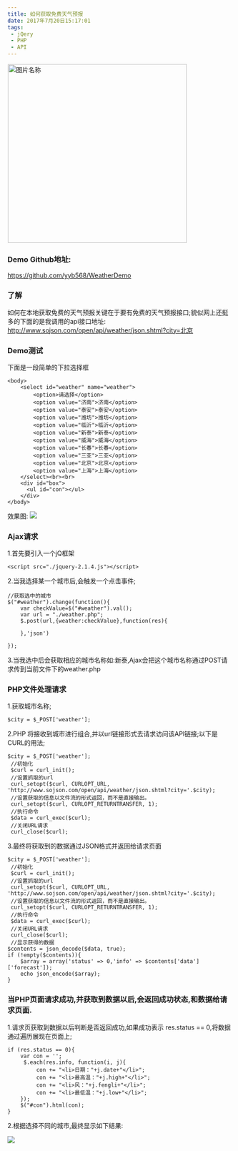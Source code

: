 ```yaml
---
title: 如何获取免费天气预报
date: 2017年7月20日15:17:01
tags:
 - jQery
 - PHP
 - API
---
```

<img src="http://otbcgjn6c.bkt.clouddn.com/3d4c72a795743e3d447d90275d322219979b1dab2438c-v0OcGi_fw658.jpg"  width = "400" alt="图片名称" align=center style="border:1px solid  #F6F6F6"/>


### Demo Github地址:
https://github.com/yyb568/WeatherDemo
### 了解
如何在本地获取免费的天气预报关键在于要有免费的天气预报接口;貌似网上还挺多的下面的是我调用的api接口地址:
http://www.sojson.com/open/api/weather/json.shtml?city=北京

### Demo测试
下面是一段简单的下拉选择框
```
<body>
    <select id="weather" name="weather">
		<option>请选择</option>
		<option value="济南">济南</option>
		<option value="泰安">泰安</option>
		<option value="潍坊">潍坊</option>
		<option value="临沂">临沂</option>
		<option value="新泰">新泰</option>
		<option value="威海">威海</option>
		<option value="长春">长春</option>
		<option value="三亚">三亚</option>
		<option value="北京">北京</option>
		<option value="上海">上海</option>
	</select><br><br>
    <div id="box">
      <ul id="con"></ul>
    </div>
</body>
```
效果图:
![](http://otbcgjn6c.bkt.clouddn.com/20170731104139.png)

### Ajax请求
1.首先要引入一个jQ框架

```
<script src="./jquery-2.1.4.js"></script>

```
2.当我选择某一个城市后,会触发一个点击事件;

```
//获取选中的城市
$("#weather").change(function(){
	var checkValue=$("#weather").val();
	var url = "./weather.php";
	$.post(url,{weather:checkValue},function(res){

	},'json')

});

```
3.当我选中后会获取相应的城市名称如:新泰,Ajax会把这个城市名称通过POST请求传到当前文件下的weather.php

### PHP文件处理请求
1.获取城市名称;
```
$city = $_POST['weather'];

```
2.PHP 将接收到城市进行组合,并以url链接形式去请求访问该API链接;以下是CURL的用法;

```
$city = $_POST['weather'];
 //初始化  
 $curl = curl_init();  
 //设置抓取的url  
 curl_setopt($curl, CURLOPT_URL, 'http://www.sojson.com/open/api/weather/json.shtml?city='.$city);
 //设置获取的信息以文件流的形式返回，而不是直接输出。  
 curl_setopt($curl, CURLOPT_RETURNTRANSFER, 1);  
 //执行命令  
 $data = curl_exec($curl);  
 //关闭URL请求  
 curl_close($curl);

```

3.最终将获取到的数据通过JSON格式并返回给请求页面

```
$city = $_POST['weather'];
 //初始化  
 $curl = curl_init();  
 //设置抓取的url  
 curl_setopt($curl, CURLOPT_URL, 'http://www.sojson.com/open/api/weather/json.shtml?city='.$city);
 //设置获取的信息以文件流的形式返回，而不是直接输出。  
 curl_setopt($curl, CURLOPT_RETURNTRANSFER, 1);  
 //执行命令  
 $data = curl_exec($curl);  
 //关闭URL请求  
 curl_close($curl);  
 //显示获得的数据  
$contents = json_decode($data, true);
if (!empty($contents)){
	$array = array('status' => 0,'info' => $contents['data']['forecast']);
	echo json_encode($array);
}

```

### 当PHP页面请求成功,并获取到数据以后,会返回成功状态,和数据给请求页面.
1.请求页获取到数据以后判断是否返回成功,如果成功表示 res.status == 0,将数据通过遍历展现在页面上;

```
if (res.status == 0){
	var con = '';
	 $.each(res.info, function(i, j){
	 	 con += "<li>日期："+j.date+"</li>";
         con += "<li>最高温："+j.high+"</li>";
         con += "<li>风："+j.fengli+"</li>";
         con += "<li>最低温："+j.low+"</li>";
    });
	$("#con").html(con);
}

```

2.根据选择不同的城市,最终显示如下结果:

![](http://otbcgjn6c.bkt.clouddn.com/150147099734.jpg)
